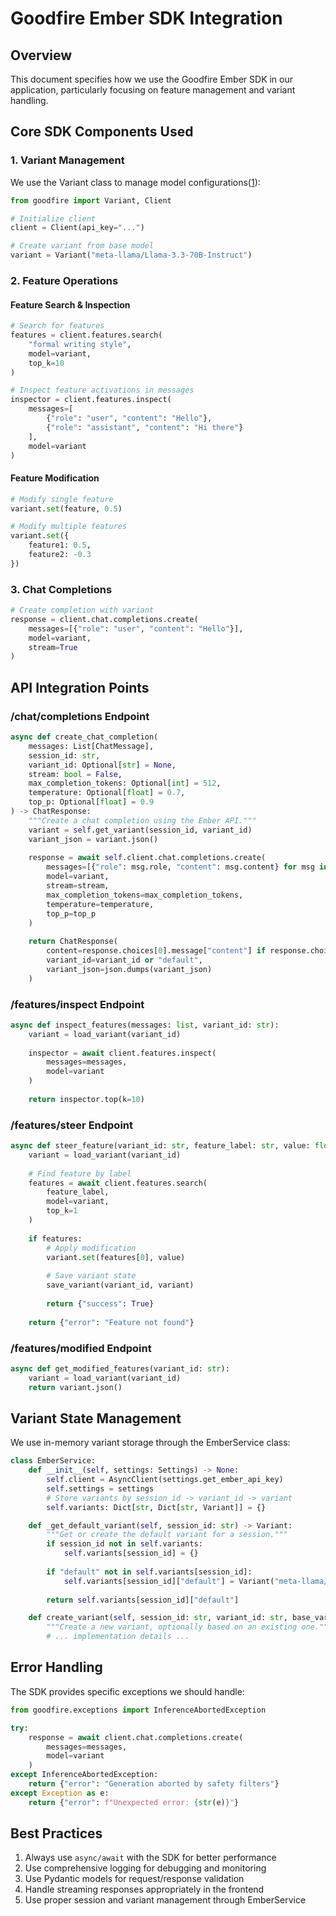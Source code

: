 # Goodfire Ember SDK Integration

## Overview
This document specifies how we use the Goodfire Ember SDK in our application, particularly focusing on feature management and variant handling.

## Core SDK Components Used

### 1. Variant Management
We use the Variant class to manage model configurations([1](https://docs.goodfire.ai/sdk-reference/variants)):

```python
from goodfire import Variant, Client

# Initialize client
client = Client(api_key="...")

# Create variant from base model
variant = Variant("meta-llama/Llama-3.3-70B-Instruct")
```

### 2. Feature Operations

#### Feature Search & Inspection
```python
# Search for features
features = client.features.search(
    "formal writing style",
    model=variant,
    top_k=10
)

# Inspect feature activations in messages
inspector = client.features.inspect(
    messages=[
        {"role": "user", "content": "Hello"},
        {"role": "assistant", "content": "Hi there"}
    ],
    model=variant
)
```

#### Feature Modification
```python
# Modify single feature
variant.set(feature, 0.5)

# Modify multiple features
variant.set({
    feature1: 0.5,
    feature2: -0.3
})
```

### 3. Chat Completions
```python
# Create completion with variant
response = client.chat.completions.create(
    messages=[{"role": "user", "content": "Hello"}],
    model=variant,
    stream=True
)
```

## API Integration Points

### /chat/completions Endpoint
```python
async def create_chat_completion(
    messages: List[ChatMessage],
    session_id: str,
    variant_id: Optional[str] = None,
    stream: bool = False,
    max_completion_tokens: Optional[int] = 512,
    temperature: Optional[float] = 0.7,
    top_p: Optional[float] = 0.9
) -> ChatResponse:
    """Create a chat completion using the Ember API."""
    variant = self.get_variant(session_id, variant_id)
    variant_json = variant.json()
    
    response = await self.client.chat.completions.create(
        messages=[{"role": msg.role, "content": msg.content} for msg in messages],
        model=variant,
        stream=stream,
        max_completion_tokens=max_completion_tokens,
        temperature=temperature,
        top_p=top_p
    )
    
    return ChatResponse(
        content=response.choices[0].message["content"] if response.choices else "",
        variant_id=variant_id or "default",
        variant_json=json.dumps(variant_json)
    )
```

### /features/inspect Endpoint
```python
async def inspect_features(messages: list, variant_id: str):
    variant = load_variant(variant_id)
    
    inspector = await client.features.inspect(
        messages=messages,
        model=variant
    )
    
    return inspector.top(k=10)
```

### /features/steer Endpoint
```python
async def steer_feature(variant_id: str, feature_label: str, value: float):
    variant = load_variant(variant_id)
    
    # Find feature by label
    features = await client.features.search(
        feature_label,
        model=variant,
        top_k=1
    )
    
    if features:
        # Apply modification
        variant.set(features[0], value)
        
        # Save variant state
        save_variant(variant_id, variant)
        
        return {"success": True}
    
    return {"error": "Feature not found"}
```

### /features/modified Endpoint
```python
async def get_modified_features(variant_id: str):
    variant = load_variant(variant_id)
    return variant.json()
```

## Variant State Management

We use in-memory variant storage through the EmberService class:

```python
class EmberService:
    def __init__(self, settings: Settings) -> None:
        self.client = AsyncClient(settings.get_ember_api_key)
        self.settings = settings
        # Store variants by session_id -> variant_id -> variant
        self.variants: Dict[str, Dict[str, Variant]] = {}

    def _get_default_variant(self, session_id: str) -> Variant:
        """Get or create the default variant for a session."""
        if session_id not in self.variants:
            self.variants[session_id] = {}
        
        if "default" not in self.variants[session_id]:
            self.variants[session_id]["default"] = Variant("meta-llama/Llama-3.3-70B-Instruct")
        
        return self.variants[session_id]["default"]

    def create_variant(self, session_id: str, variant_id: str, base_variant_id: Optional[str] = None) -> Variant:
        """Create a new variant, optionally based on an existing one."""
        # ... implementation details ...
```

## Error Handling

The SDK provides specific exceptions we should handle:

```python
from goodfire.exceptions import InferenceAbortedException

try:
    response = await client.chat.completions.create(
        messages=messages,
        model=variant
    )
except InferenceAbortedException:
    return {"error": "Generation aborted by safety filters"}
except Exception as e:
    return {"error": f"Unexpected error: {str(e)}"}
```

## Best Practices

1. Always use `async/await` with the SDK for better performance
2. Use comprehensive logging for debugging and monitoring
3. Use Pydantic models for request/response validation
4. Handle streaming responses appropriately in the frontend
5. Use proper session and variant management through EmberService 